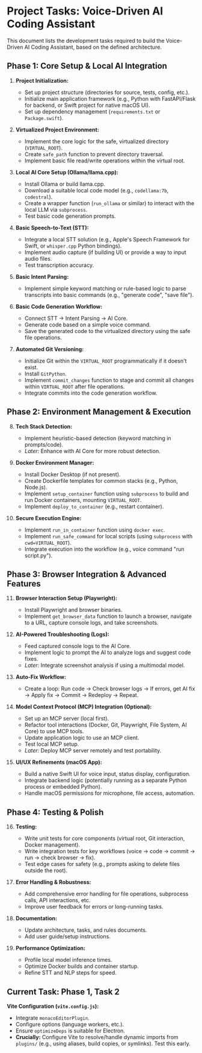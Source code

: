 # Project Tasks: Voice-Driven AI Coding Assistant

This document lists the development tasks required to build the Voice-Driven AI Coding Assistant, based on the defined architecture.

## Phase 1: Core Setup & Local AI Integration

1.  **Project Initialization:**
    *   Set up project structure (directories for source, tests, config, etc.).
    *   Initialize main application framework (e.g., Python with FastAPI/Flask for backend, or Swift project for native macOS UI).
    *   Set up dependency management (`requirements.txt` or `Package.swift`).

2.  **Virtualized Project Environment:**
    *   Implement the core logic for the safe, virtualized directory (`VIRTUAL_ROOT`).
    *   Create `safe_path` function to prevent directory traversal.
    *   Implement basic file read/write operations within the virtual root.

3.  **Local AI Core Setup (Ollama/llama.cpp):**
    *   Install Ollama or build llama.cpp.
    *   Download a suitable local code model (e.g., `codellama:7b`, `codestral`).
    *   Create a wrapper function (`run_ollama` or similar) to interact with the local LLM via `subprocess`.
    *   Test basic code generation prompts.

4.  **Basic Speech-to-Text (STT):**
    *   Integrate a local STT solution (e.g., Apple's Speech Framework for Swift, or `whisper.cpp` Python bindings).
    *   Implement audio capture (if building UI) or provide a way to input audio files.
    *   Test transcription accuracy.

5.  **Basic Intent Parsing:**
    *   Implement simple keyword matching or rule-based logic to parse transcripts into basic commands (e.g., "generate code", "save file").

6.  **Basic Code Generation Workflow:**
    *   Connect STT -> Intent Parsing -> AI Core.
    *   Generate code based on a simple voice command.
    *   Save the generated code to the virtualized directory using the safe file operations.

7.  **Automated Git Versioning:**
    *   Initialize Git within the `VIRTUAL_ROOT` programmatically if it doesn't exist.
    *   Install `GitPython`.
    *   Implement `commit_changes` function to stage and commit all changes within `VIRTUAL_ROOT` after file operations.
    *   Integrate commits into the code generation workflow.

## Phase 2: Environment Management & Execution

8.  **Tech Stack Detection:**
    *   Implement heuristic-based detection (keyword matching in prompts/code).
    *   *Later:* Enhance with AI Core for more robust detection.

9.  **Docker Environment Manager:**
    *   Install Docker Desktop (if not present).
    *   Create Dockerfile templates for common stacks (e.g., Python, Node.js).
    *   Implement `setup_container` function using `subprocess` to build and run Docker containers, mounting `VIRTUAL_ROOT`.
    *   Implement `deploy_to_container` (e.g., restart container).

10. **Secure Execution Engine:**
    *   Implement `run_in_container` function using `docker exec`.
    *   Implement `run_safe_command` for local scripts (using `subprocess` with `cwd=VIRTUAL_ROOT`).
    *   Integrate execution into the workflow (e.g., voice command "run script.py").

## Phase 3: Browser Integration & Advanced Features

11. **Browser Interaction Setup (Playwright):**
    *   Install Playwright and browser binaries.
    *   Implement `get_browser_data` function to launch a browser, navigate to a URL, capture console logs, and take screenshots.

12. **AI-Powered Troubleshooting (Logs):**
    *   Feed captured console logs to the AI Core.
    *   Implement logic to prompt the AI to analyze logs and suggest code fixes.
    *   *Later:* Integrate screenshot analysis if using a multimodal model.

13. **Auto-Fix Workflow:**
    *   Create a loop: Run code -> Check browser logs -> If errors, get AI fix -> Apply fix -> Commit -> Redeploy -> Repeat.

14. **Model Context Protocol (MCP) Integration (Optional):**
    *   Set up an MCP server (local first).
    *   Refactor tool interactions (Docker, Git, Playwright, File System, AI Core) to use MCP tools.
    *   Update application logic to use an MCP client.
    *   Test local MCP setup.
    *   *Later:* Deploy MCP server remotely and test portability.

15. **UI/UX Refinements (macOS App):**
    *   Build a native Swift UI for voice input, status display, configuration.
    *   Integrate backend logic (potentially running as a separate Python process or embedded Python).
    *   Handle macOS permissions for microphone, file access, automation.

## Phase 4: Testing & Polish

16. **Testing:**
    *   Write unit tests for core components (virtual root, Git interaction, Docker management).
    *   Write integration tests for key workflows (voice -> code -> commit -> run -> check browser -> fix).
    *   Test edge cases for safety (e.g., prompts asking to delete files outside the root).

17. **Error Handling & Robustness:**
    *   Add comprehensive error handling for file operations, subprocess calls, API interactions, etc.
    *   Improve user feedback for errors or long-running tasks.

18. **Documentation:**
    *   Update architecture, tasks, and rules documents.
    *   Add user guide/setup instructions.

19. **Performance Optimization:**
    *   Profile local model inference times.
    *   Optimize Docker builds and container startup.
    *   Refine STT and NLP steps for speed. 

## Current Task: Phase 1, Task 2

**Vite Configuration (`vite.config.js`):**

*   Integrate `monacoEditorPlugin`.
*   Configure options (language workers, etc.).
*   Ensure `optimizeDeps` is suitable for Electron.
*   **Crucially:** Configure Vite to resolve/handle dynamic imports from `plugins/` (e.g., using aliases, build copies, or symlinks). Test this early. 